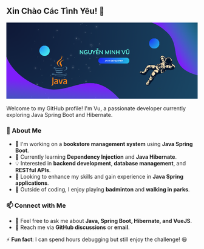 ## Xin Chào Các Tình Yêu! 👋  
![Banner](https://github.com/minhvu2005/minhvu2005/blob/profile/panner.png?raw=true)


Welcome to my GitHub profile! I'm Vu, a passionate developer currently exploring Java Spring Boot and Hibernate.  



### 🚀 About Me  
- 🔭 I'm working on a **bookstore management system** using **Java Spring Boot**.  
- 🌱 Currently learning **Dependency Injection** and **Java Hibernate**.  
- 💡 Interested in **backend development**, **database management**, and **RESTful APIs**.  
- 🎯 Looking to enhance my skills and gain experience in **Java Spring applications**.  
- 🏸 Outside of coding, I enjoy playing **badminton** and **walking in parks**.  

### 📫 Connect with Me  
- 💬 Feel free to ask me about **Java, Spring Boot, Hibernate, and VueJS**.  
- 📩 Reach me via **GitHub discussions** or **email**.  

⚡ **Fun fact**: I can spend hours debugging but still enjoy the challenge! 😆  
